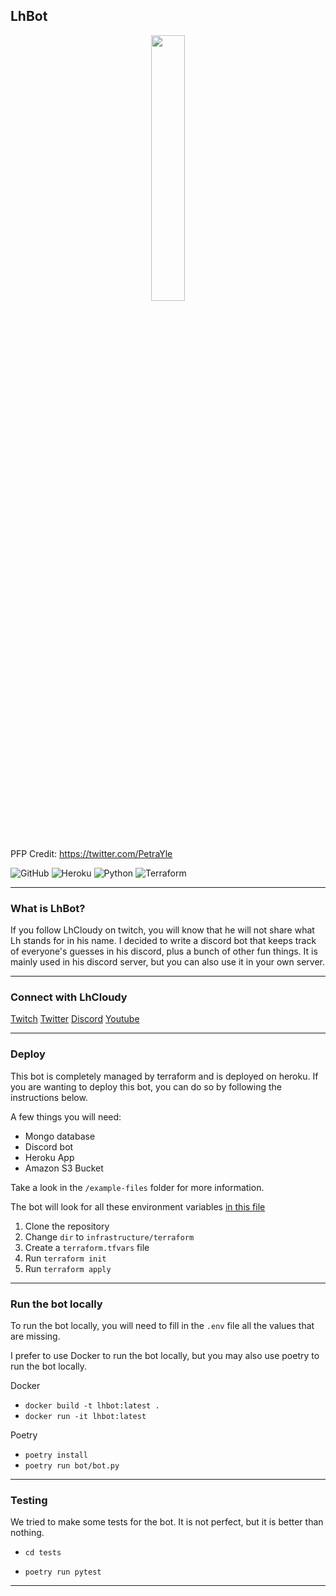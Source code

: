 ## LhBot

<p align="center" width="50%">
    <img width="33%" src="https://i.gyazo.com/632f0e60dc0535128971887acad98993.png">
</p>

PFP Credit: https://twitter.com/PetraYle

![GitHub](https://img.shields.io/github/license/alexraskin/lhbot)
![Heroku](https://img.shields.io/badge/heroku-%23430098.svg?style=for-the-badge&logo=heroku&logoColor=white)
![Python](https://img.shields.io/badge/python-3670A0?style=for-the-badge&logo=python&logoColor=ffdd54)
![Terraform](https://img.shields.io/badge/terraform-%235835CC.svg?style=for-the-badge&logo=terraform&logoColor=white)

---
### What is LhBot?
If you follow LhCloudy on twitch, you will know that he will not share what Lh stands for in his name. I decided to write a discord bot that keeps track of everyone's guesses in his discord, plus a bunch of other fun things. It is mainly used in his discord server, but you can also use it in your own server.

---
### Connect with LhCloudy
[Twitch](https://www.twitch.tv/lhcloudy27)
[Twitter](https://twitter.com/LhCloudy)
[Discord](https://discord.com/invite/jd6CZSj8jb)
[Youtube](https://www.youtube.com/channel/UC2CV-HWvIrMO4mUnYtNS-7A)

---
### Deploy
This bot is completely managed by terraform and is deployed on heroku. If you are wanting to deploy this bot, you can do so by following the instructions below.

A few things you will need:
- Mongo database 
- Discord bot
- Heroku App
- Amazon S3 Bucket

Take a look in the `/example-files` folder for more information.

The bot will look for all these environment variables [in this file](https://github.com/alexraskin/lhbot/blob/main/infrastructure/terraform/shared-envs.tf)

1. Clone the repository
2. Change `dir` to `infrastructure/terraform`
3. Create a `terraform.tfvars` file
4. Run `terraform init`
5. Run `terraform apply`

___
### Run the bot locally
To run the bot locally, you will need to fill in the `.env` file all the values that are missing.

I prefer to use Docker to run the bot locally, but you may also use poetry to run the bot locally.

Docker
- `docker build -t lhbot:latest .`
- `docker run -it lhbot:latest` 

Poetry
- `poetry install`
- `poetry run bot/bot.py`
___
### Testing
We tried to make some tests for the bot. It is not perfect, but it is better than nothing.
- `cd tests`  
  
- `poetry run pytest`
___
